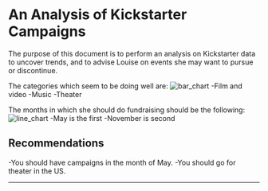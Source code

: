 # An Analysis of Kickstarter Campaigns
The purpose of this document is to perform an analysis on Kickstarter data to uncover trends, and to advise Louise on events she may want to pursue or discontinue.

The categories which seem to be doing well are: ![bar_chart](abtieku/kickstarter-analysis/bar_chart.png)
-Film and video
-Music 
-Theater

The months in which she should do fundraising should be the following: ![line_chart](abtieku/kickstarter-analysis/line_chart.png)
-May is the first
-November is second

## Recommendations
-You should have campaigns in the month of May.
-You should go for theater in the US.

---
